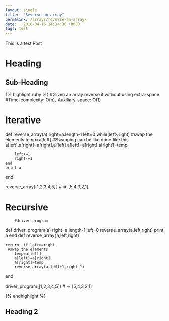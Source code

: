 ```yaml
---
layout: single
title:  "Reverse an array"
permalink: /arrays/reverse-an-array/
date:   2016-04-16 14:14:36 +0000
tags: test
---
```


This is a test Post

# Heading

## Sub-Heading
{% highlight ruby %}
#Given an array reverse it without using extra-space
#Time-complexity: O(n), Auxiliary-space: O(1)

# Iterative
def reverse_array(a)
    right=a.length-1
    left=0
    while(left<right)
     #swap the elements
        temp=a[left]        #Swapping can be like done like this a[left],a[right]=a[right],a[left]
        a[left]=a[right]
        a[right]=temp
        
        left+=1
        right-=1
    end
    print a
end

reverse_array([1,2,3,4,5]) # => [5,4,3,2,1]

# Recursive

        #driver program
def driver_program(a)
    right=a.length-1
    left=0 
    reverse_array(a,left,right)
    print a
end
def reverse_array(a,left,right)
    
    return  if left>=right 
     #swap the elements
        temp=a[left]        
        a[left]=a[right]
        a[right]=temp
        reverse_array(a,left+1,right-1)
end

driver_program([1,2,3,4,5]) # => [5,4,3,2,1]

{% endhighlight %}

## Heading 2